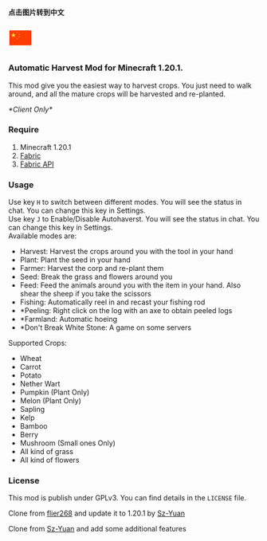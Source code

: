 #### 点击图片转到中文
<a href=Readme.md><img src=".github/icon/CHINA.png"></a>

### Automatic Harvest Mod for Minecraft 1.20.1.
This mod give you the easiest way to harvest crops.
You just need to walk around, and all the mature crops will be harvested and re-planted.

*\*Client Only\**

### Require
1. Minecraft 1.20.1
2. [Fabric](https://fabricmc.net/wiki/install)
3. [Fabric API](https://www.curseforge.com/minecraft/mc-mods/fabric-api)

### Usage
Use key `H` to switch between different modes. You will see the status in chat. You can change this key in Settings.  
Use key `J` to Enable/Disable Autohaverst. You will see the status in chat. You can change this key in Settings.  
Available modes are:  

- Harvest: Harvest the crops around you with the tool in your hand
- Plant: Plant the seed in your hand
- Farmer: Harvest the corp and re-plant them
- Seed: Break the grass and flowers around you
- Feed: Feed the animals around you with the item in your hand. Also shear the sheep if you take the scissors
- Fishing: Automatically reel in and recast your fishing rod 
- *Peeling: Right click on the log with an axe to obtain peeled logs
- *Farmland: Automatic hoeing
- *Don't Break White Stone: A game on some servers

Supported Crops:

- Wheat
- Carrot
- Potato
- Nether Wart
- Pumpkin (Plant Only)
- Melon (Plant Only)
- Sapling
- Kelp
- Bamboo
- Berry
- Mushroom (Small ones Only)
- All kind of grass
- All kind of flowers

### License
This mod is publish under GPLv3.
You can find details in the `LICENSE` file.

Clone from [flier268](https://github.com/flier268/AutoHarvestMod) and update it to 1.20.1 by [Sz-Yuan](https://github.com/Sz-Yuan/AutoHarvestMod)

Clone from [Sz-Yuan](https://github.com/Sz-Yuan/AutoHarvestMod) and add some additional features